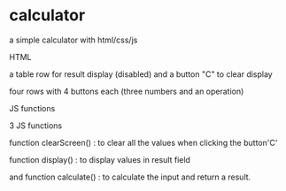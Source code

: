 # calculator
a simple calculator with html/css/js

HTML

a table row for result display (disabled) and a button "C" to clear display


four rows with 4 buttons each (three numbers and an operation)



JS functions 

3 JS functions



function clearScreen() : to  clear all the values when clicking the button'C'


function display() : to display values in result field


and  function calculate() : to calculate the input and  return a result.

